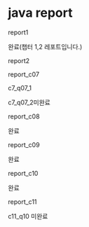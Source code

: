# java report

report1

완료(챕터 1,2 레포트입니다.)

report2



report_c07

c7_q07_1

c7_q07_2미완료


report_c08

완료


report_c09

완료


report_c10

완료


report_c11

c11_q10 미완료
